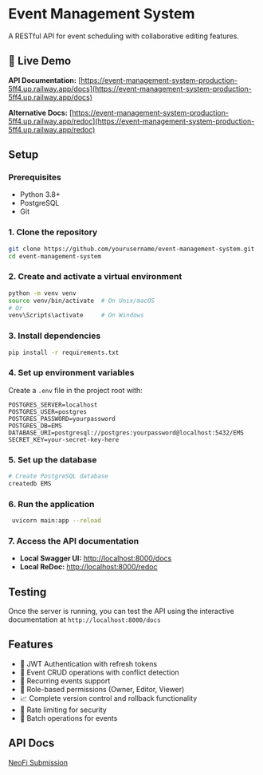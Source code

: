 # Event Management System

A RESTful API for event scheduling with collaborative editing features.

## 🚀 Live Demo

**API Documentation:** [https://event-management-system-production-5ff4.up.railway.app/docs](https://event-management-system-production-5ff4.up.railway.app/docs)

**Alternative Docs:** [https://event-management-system-production-5ff4.up.railway.app/redoc](https://event-management-system-production-5ff4.up.railway.app/redoc)

## Setup

### Prerequisites

- Python 3.8+
- PostgreSQL
- Git

### 1. Clone the repository

```bash
git clone https://github.com/yourusername/event-management-system.git
cd event-management-system
```

### 2. Create and activate a virtual environment

```bash
python -m venv venv
source venv/bin/activate  # On Unix/macOS
# Or
venv\Scripts\activate     # On Windows
```

### 3. Install dependencies

```bash
pip install -r requirements.txt
```

### 4. Set up environment variables

Create a `.env` file in the project root with:

```env
POSTGRES_SERVER=localhost
POSTGRES_USER=postgres
POSTGRES_PASSWORD=yourpassword
POSTGRES_DB=EMS
DATABASE_URI=postgresql://postgres:yourpassword@localhost:5432/EMS
SECRET_KEY=your-secret-key-here
```

### 5. Set up the database

```bash
# Create PostgreSQL database
createdb EMS
```

### 6. Run the application

```bash
 uvicorn main:app --reload
```

### 7. Access the API documentation

- **Local Swagger UI:** [http://localhost:8000/docs](http://localhost:8000/docs)
- **Local ReDoc:** [http://localhost:8000/redoc](http://localhost:8000/redoc)

## Testing

Once the server is running, you can test the API using the interactive documentation at `http://localhost:8000/docs`

## Features

- 🔐 JWT Authentication with refresh tokens
- 📅 Event CRUD operations with conflict detection
- 🔄 Recurring events support
- 👥 Role-based permissions (Owner, Editor, Viewer)
- 📈 Complete version control and rollback functionality
- 🚀 Rate limiting for security
- 🔄 Batch operations for events

## API Docs
[NeoFi Submission](https://docs.google.com/document/d/11X9uidoriLxSABL9Lb6TQHtp3nY7S2DSK0HGxSzr7WM/edit?usp=sharing)


